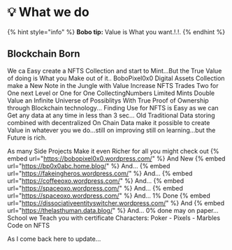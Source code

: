 # 💡 What we do

{% hint style="info" %}
**Bobo tip:** Value is What you want.!.!.
{% endhint %}

## Blockchain Born

We ca Easy create a NFTS Collection and start to Mint...But the True Value of doing is What you Make out of it..
BoboPixel0x0 Digital Assets Collection make a New Note in the Jungle with Value Increase NFTS Trades Two for One next Level or One for One CollectingNumbers Limited Mints Double Value an Infinite Universe of Possiblitys With True Proof of Ownership through Blockchain technology... Finding Use for NFTS is Easy as we can Get any data at any time in less than 3 sec... Old Traditional Data storing combined with decentralized On Chain Data make it possible to create Value in whatever you we do...still on improving still on learning...but the Future is rich.


As many Side Projects Make it even Richer for all you might check out
{% embed url="https://bobopixel0x0.wordpress.com/" %}
And New
{% embed url="https://bp0x0abc.home.blog/" %}
And...
{% embed url="https://fakeingheros.wordpress.com/" %}
And...
{% embed url="https://coffeeoxo.wordpress.com/" %}
And...
{% embed url="https://spaceoxo.wordpress.com/" %}
And...
{% embed url="https://spaceoxo.wordpress.com/" %}
And...
1% Done
{% embed url="https://dissociativeentityswitcher.wordpress.com/" %}
And
{% embed url="https://thelasthuman.data.blog/" %}
And...
0% done may on paper...
School we Teach you with certificate
Characters: Poker - Pixels - Marbles
Code on NFTS 

As I come back here to update...



